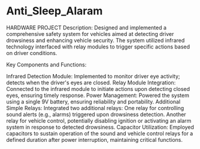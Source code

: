 # Anti_Sleep_Alaram
HARDWARE PROJECT
Description:
Designed and implemented a comprehensive safety system for vehicles aimed at detecting driver drowsiness and enhancing vehicle security. The system utilized infrared technology interfaced with relay modules to trigger specific actions based on driver conditions.

Key Components and Functions:

Infrared Detection Module: Implemented to monitor driver eye activity; detects when the driver's eyes are closed.
Relay Module Integration: Connected to the infrared module to initiate actions upon detecting closed eyes, ensuring timely response.
Power Management: Powered the system using a single 9V battery, ensuring reliability and portability.
Additional Simple Relays: Integrated two additional relays:
One relay for controlling sound alerts (e.g., alarms) triggered upon drowsiness detection.
Another relay for vehicle control, potentially disabling ignition or activating an alarm system in response to detected drowsiness.
Capacitor Utilization: Employed capacitors to sustain operation of the sound and vehicle control relays for a defined duration after power interruption, maintaining critical functions.
